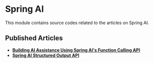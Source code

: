 # **Spring AI**

This module contains source codes related to the articles on Spring AI.

## **Published Articles**
- [**Building AI Assistance Using Spring AI's Function Calling API**](https://www.kodesastra.com/2024/12/building-ai-assistance-using-spring-ai-function-calling.html)
- [**Spring AI Structured Output API**](https://www.kodesastra.com/2024/12/spring-ai-structured-output-api.html)
